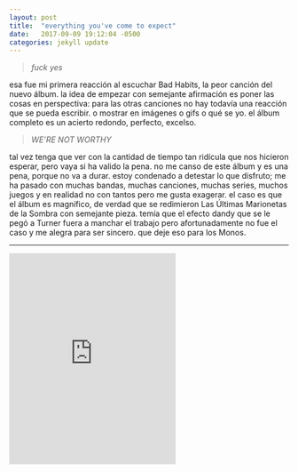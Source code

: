 ```yaml
---
layout: post
title:  "everything you've come to expect"
date:   2017-09-09 19:12:04 -0500
categories: jekyll update
---
```

> *fuck yes*

esa fue mi primera reacción al escuchar Bad Habits, la peor canción del nuevo álbum. la idea de empezar con semejante afirmación es poner las cosas en perspectiva: para las otras canciones no hay todavía una reacción que se pueda escribir. o mostrar en imágenes o gifs o qué se yo. el álbum completo es un acierto redondo, perfecto, excelso.
> *WE’RE NOT WORTHY*

tal vez tenga que ver con la cantidad de tiempo tan ridícula que nos hicieron esperar, pero vaya si ha valido la pena. no me canso de este álbum y es una pena, porque no va a durar. estoy condenado a detestar lo que disfruto; me ha pasado con muchas bandas, muchas canciones, muchas series, muchos juegos y en realidad no con tantos pero me gusta exagerar. el caso es que el álbum es magnífico, de verdad que se redimieron Las Últimas Marionetas de la Sombra con semejante pieza. temía que el efecto dandy que se le pegó a Turner fuera a manchar el trabajo pero afortunadamente no fue el caso y me alegra para ser sincero. que deje eso para los Monos.

***

<iframe src="https://open.spotify.com/embed/album/0vMqm7WSIXBWsiYrulKiCc"
              width="300" height="380" frameborder="0" allowtransparency="true"></iframe>
